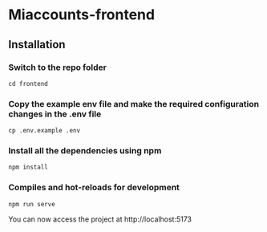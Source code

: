 # Miaccounts-frontend

## Installation

### Switch to the repo folder

    cd frontend

### Copy the example env file and make the required configuration changes in the .env file

    cp .env.example .env

### Install all the dependencies using npm

    npm install 

### Compiles and hot-reloads for development

    npm run serve  

You can now access the project at http://localhost:5173
